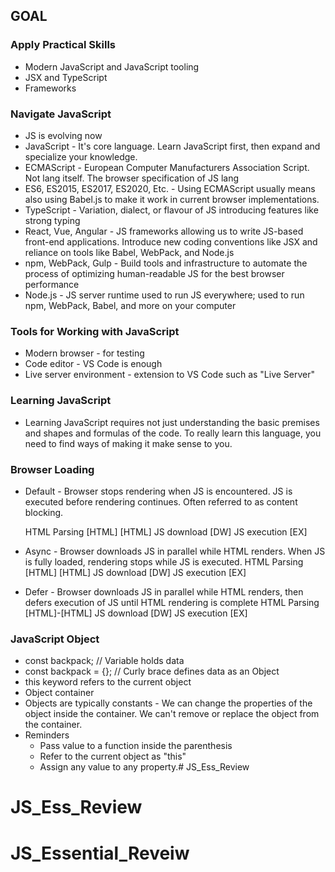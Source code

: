 ## GOAL

### Apply Practical Skills

* Modern JavaScript and JavaScript tooling
* JSX and TypeScript
* Frameworks

### Navigate JavaScript

* JS is evolving now
* JavaScript - It's core language. Learn JavaScript first, then expand and specialize your knowledge.
* ECMAScript - European Computer Manufacturers Association Script. Not lang itself. The browser specification of JS lang
* ES6, ES2015, ES2017, ES2020, Etc. - Using ECMAScript usually means also using Babel.js to make it work in current browser implementations.
* TypeScript - Variation, dialect, or flavour of JS introducing features like strong typing
* React, Vue, Angular - JS frameworks allowing us to write JS-based front-end applications. Introduce new coding conventions like JSX and reliance on tools like Babel, WebPack, and Node.js
* npm, WebPack, Gulp - Build tools and infrastructure to automate the process of optimizing human-readable JS for the best browser performance
* Node.js - JS server runtime used to run JS everywhere; used to run npm, WebPack, Babel, and more on your computer

### Tools for Working with JavaScript

* Modern browser - for testing
* Code editor - VS Code is enough
* Live server environment - extension to VS Code such as "Live Server"

### Learning JavaScript

* Learning JavaScript requires not just understanding the basic premises and shapes and formulas of the code. To really learn this language, you need to find ways of making it make sense to you.

### Browser Loading
* Default - Browser stops rendering when JS is encountered. JS is executed before rendering continues. Often referred to as content blocking.

    HTML Parsing [HTML]        [HTML]
    JS download        [DW]
    JS execution           [EX]

* Async - Browser downloads JS in parallel while HTML renders. When JS is fully loaded, rendering stops while JS is executed.
    HTML Parsing [HTML]   [HTML]
    JS download    [DW]
    JS execution      [EX]
    
* Defer - Browser downloads JS in parallel while HTML renders, then defers execution of JS until HTML rendering is complete
    HTML Parsing [HTML]-[HTML]
    JS download    [DW]
    JS execution             [EX]

### JavaScript Object
* const backpack; // Variable holds data
* const backpack = {}; // Curly brace defines data as an Object
* this keyword refers to the current object
* Object container
* Objects are typically constants - We can change the properties of the object inside the container. We can't remove or replace the object from the container.
* Reminders
    * Pass value to a function inside the parenthesis
    * Refer to the current object as "this"
    * Assign any value to any property.# JS_Ess_Review

# JS_Ess_Review

# JS_Essential_Reveiw


